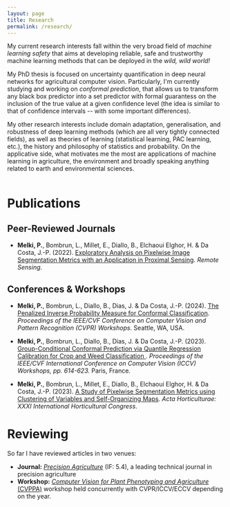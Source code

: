 ```yaml
---
layout: page
title: Research
permalink: /research/
---
```


My current research interests fall within the very broad field of *machine learning safety* that aims at developing reliable, safe and trustworthy machine learning methods that can be deployed in the *wild, wild world!*

My PhD thesis is focused on uncertainty quantification in deep neural networks for agricultural computer vision. Particularly, I'm currently studying and working on *conformal prediction*, that allows us to transform any black box predictor into a set predictor with formal guarantess on the inclusion of the true value at a given confidence level (the idea is similar to that of confidence intervals -- with some important differences).

My other research interests include domain adaptation, generalisation, and robustness of deep learning methods (which are all very tightly connected fields), as well as theories of learning (statistical learning, PAC learning, etc.), the history and philosophy of statistics and probability. On the applicative side, what motivates me the most are applications of machine learning in agriculture, the environment and broadly speaking anything related to earth and environmental sciences.

<!-- I also provide titles for some working papers and works in progress below. I provide full links for these papers when I believe they are ready for peer review. Feel free to contact me if you are interested in some of these projects. [My CV](http://svmiller.com/cv/) contains more information about where some of these projects are in the peer review process.

I also offer [a three-page research statement](/docs/svm-research-statement.pdf) that summarizes and contextualizes my different research agendas. -->
 
<hr style="clear:both;visibility: hidden;" />  

# Publications

## Peer-Reviewed Journals

- **Melki, P.**, Bombrun, L., Millet, E., Diallo, B., Elchaoui Elghor, H. & Da Costa, J.-P. (2022). [Exploratory Analysis on Pixelwise Image Segmentation Metrics with an Application in Proximal Sensing](https://www.mdpi.com/2072-4292/14/4/996). *Remote Sensing*.


## Conferences & Workshops

- **Melki, P.**, Bombrun, L., Diallo, B., Dias, J. & Da Costa, J.-P. (2024). [The Penalized Inverse Probability Measure for Conformal Classification](https://openaccess.thecvf.com/content/CVPR2024W/SAIAD/html/Melki_The_Penalized_Inverse_Probability_Measure_for_Conformal_Classification_CVPRW_2024_paper.html). *Proceedings of the IEEE/CVF Conference on Computer Vision and Pattern Recognition (CVPR) Workshops.* Seattle, WA, USA.

- **Melki, P.**, Bombrun, L., Diallo, B., Dias, J. & Da Costa, J.-P. (2023). [Group-Conditional Conformal Prediction via Quantile Regression Calibration for Crop and Weed Classification ](https://openaccess.thecvf.com/content/ICCV2023W/CVPPA/html/Melki_Group-Conditional_Conformal_Prediction_via_Quantile_Regression_Calibration_for_Crop_and_ICCVW_2023_paper.html). *Proceedings of the IEEE/CVF International Conference on Computer Vision (ICCV) Workshops, pp. 614-623.* Paris, France.

- **Melki, P.**, Bombrun, L., Millet, E., Diallo, B., Elchaoui Elghor, H. & Da Costa, J.-P. (2023). [A Study of Pixelwise Segmentation Metrics using Clustering of Variables and Self-Organizing Maps](https://doi.org/10.17660/ActaHortic.2023.1360.5). *Acta Horticulturae: XXXI International Horticultural Congress*.

# Reviewing

So far I have reviewed articles in two venues: 

- **Journal:** [_Precision Agriculture_](https://link.springer.com/journal/11119) (IF: 5.4), a leading technical journal in precision agriculture
- **Workshop:** [_Computer Vision for Plant Phenotyping and Agriculture_ (CVPPA)](https://cvppa2024.github.io) workshop held concurrently with CVPR/ICCV/ECCV depending on the year.

